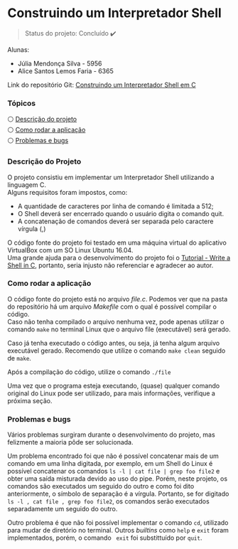 # Construindo um Interpretador Shell
>Status do projeto: Concluído :heavy_check_mark:

Alunas:
- Júlia Mendonça Silva - 5956
- Alice Santos Lemos Faria - 6365

Link do repositório Git: [Construindo um Interpretador Shell em C](https://github.com/Juliams78/TrabalhoSO-Shell-em-C)

### Tópicos
:white_circle: [Descrição do projeto](#descrição-do-projeto) <br/>
:white_circle: [Como rodar a aplicação](#como-rodar-a-aplicação) <br/>
:white_circle: [Problemas e bugs](#problemas-e-bugs) 
   
### Descrição do Projeto   
   O projeto consistiu em implementar um Interpretador Shell utilizando a linguagem C. <br/>
   Alguns requisitos foram impostos, como:
   - A quantidade de caracteres por linha de comando é limitada a 512; 
   - O Shell deverá ser encerrado quando o usuário digita o comando quit.
   - A concatenação de comandos deverá ser separada pelo caractere vírgula (,)

O código fonte do projeto foi testado em uma máquina virtual do aplicativo VirtualBox com um SO Linux Ubuntu 16.04.<br/>
Uma grande ajuda para o desenvolvimento do projeto foi o [Tutorial - Write a Shell in C](https://brennan.io/2015/01/16/write-a-shell-in-c/), portanto, 
seria injusto não referenciar e agradecer ao autor.


### Como rodar a aplicação
O código fonte do projeto está no arquivo _file.c_. Podemos ver que na pasta do repositório há um arquivo _Makefile_ com o qual é possível compilar o código.<br/>
Caso não tenha compilado o arquivo nenhuma vez, pode apenas utilizar o comando ``` make ``` no terminal Linux que o arquivo file (executável) será gerado.

Caso já tenha executado o código antes, ou seja, já tenha algum arquivo executável gerado. Recomendo que utilize o comando ``` make clean ``` seguido de ``` make ```.

Após a compilação do código, utilize o comando ``` ./file ```

Uma vez que o programa esteja executando, (quase) qualquer comando original do Linux pode ser utilizado, para mais informações, verifique a próxima seção.

### Problemas e bugs
Vários problemas surgiram durante o desenvolvimento do projeto, mas felizmente a maioria pôde ser solucionada.

Um problema encontrado foi que não é possível concatenar mais de um comando em uma linha digitada, por exemplo, 
em um Shell do Linux é possível concatenar os comandos ``` ls -l | cat file | grep foo file2 ``` e obter uma saída misturada devido ao uso do pipe. 
Porém, neste projeto, os comandos são executados um seguido do outro e como foi dito anteriormente, o símbolo de separação é a vírgula. Portanto, se for digitado 
``` ls -l , cat file , grep foo file2 ```, os comandos serão executados separadamente um seguido do outro.

Outro problema é que não foi possível implementar o comando ``` cd ```, utilizado para mudar de diretório no terminal. Outros _builtins_ como ```help``` e ```exit``` 
foram implementados, porém, o comando ``` exit``` foi substittuído por ```quit```. 
